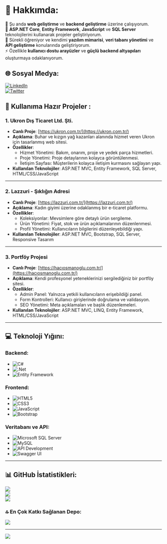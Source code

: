 # 💫 Hakkımda:
🔭 Şu anda **web geliştirme** ve **backend geliştirme** üzerine çalışıyorum.<br>👯 **ASP.NET Core**, **Entity Framework**, **JavaScript** ve **SQL Server** teknolojilerini kullanarak projeler geliştiriyorum.<br>🌱 Sürekli öğreniyor ve kendimi **yazılım mimarisi**, **veri tabanı yönetimi** ve **API geliştirme** konularında geliştiriyorum.<br>⚡ Özellikle **kullanıcı dostu arayüzler** ve **güçlü backend altyapıları** oluşturmaya odaklanıyorum.

## 🌐 Sosyal Medya:
[![LinkedIn](https://img.shields.io/badge/LinkedIn-%230077B5.svg?logo=linkedin&logoColor=white)](https://www.linkedin.com/in/onur-hacıosmanoğlu-20a8341a6/)  
[![Twitter](https://img.shields.io/badge/Twitter-%231DA1F2.svg?logo=Twitter&logoColor=white)](https://twitter.com/Onurhcs53)  

## 🔗 Kullanıma Hazır Projeler :
### 1. **Ukron Dış Ticaret Ltd. Şti.**
- **Canlı Proje**: [https://ukron.com.tr/](https://ukron.com.tr/)
- **Açıklama**: Buhar ve kızgın yağ kazanları alanında hizmet veren Ukron için tasarlanmış web sitesi.
- **Özellikler**:
  - Hizmet Yönetimi: Bakım, onarım, proje ve yedek parça hizmetleri.
  - Proje Yönetimi: Proje detaylarının kolayca görüntülenmesi.
  - İletişim Sayfası: Müşterilerin kolayca iletişim kurmasını sağlayan yapı.
- **Kullanılan Teknolojiler**: ASP.NET MVC, Entity Framework, SQL Server, HTML/CSS/JavaScript

---

### 2. **Lazzuri - Şıklığın Adresi**
- **Canlı Proje**: [https://lazzuri.com.tr/](https://lazzuri.com.tr/)
- **Açıklama**: Kadın giyimi üzerine odaklanmış bir e-ticaret platformu.
- **Özellikler**:
  - Koleksiyonlar: Mevsimlere göre detaylı ürün sergileme.
  - Ürün Yönetimi: Fiyat, stok ve ürün açıklamalarının düzenlenmesi.
  - Profil Yönetimi: Kullanıcıların bilgilerini düzenleyebildiği yapı.
- **Kullanılan Teknolojiler**: ASP.NET MVC, Bootstrap, SQL Server, Responsive Tasarım

---

### 3. **Portföy Projesi**
- **Canlı Proje**: [https://hacıosmanoglu.com.tr/](https://hacıosmanoglu.com.tr/)
- **Açıklama**: Kendi profesyonel yeteneklerinizi sergilediğiniz bir portföy sitesi.
- **Özellikler**:
  - Admin Panel: Yalnızca yetkili kullanıcıların erişebildiği panel.
  - Form Kontrolleri: Kullanıcı girişlerinde doğrulama ve validasyon.
  - SEO Yönetimi: Meta açıklamaları ve başlık düzenlemeleri.
- **Kullanılan Teknolojiler**: ASP.NET MVC, LINQ, Entity Framework, HTML/CSS/JavaScript

---

## 💻 Teknoloji Yığını:
### Backend:
- ![C#](https://img.shields.io/badge/c%23-%23239120.svg?style=for-the-badge&logo=c-sharp&logoColor=white)  
- ![.Net](https://img.shields.io/badge/.NET-5C2D91?style=for-the-badge&logo=.net&logoColor=white)  
- ![Entity Framework](https://img.shields.io/badge/Entity%20Framework-%23e04c39.svg?style=for-the-badge)

### Frontend:
- ![HTML5](https://img.shields.io/badge/html5-%23E34F26.svg?style=for-the-badge&logo=html5&logoColor=white)  
- ![CSS3](https://img.shields.io/badge/css3-%231572B6.svg?style=for-the-badge&logo=css3&logoColor=white)  
- ![JavaScript](https://img.shields.io/badge/javascript-%23323330.svg?style=for-the-badge&logo=javascript&logoColor=%23F7DF1E)  
- ![Bootstrap](https://img.shields.io/badge/bootstrap-%23563D7C.svg?style=for-the-badge&logo=bootstrap&logoColor=white)

### Veritabanı ve API:
- ![Microsoft SQL Server](https://img.shields.io/badge/Microsoft%20SQL%20Server-CC2927?style=for-the-badge&logo=microsoft%20sql%20server&logoColor=white)  
- ![MySQL](https://img.shields.io/badge/mysql-%2300f.svg?style=for-the-badge&logo=mysql&logoColor=white)  
- ![API Development](https://img.shields.io/badge/API%20Development-%23004d40.svg?style=for-the-badge)  
- ![Swagger UI](https://img.shields.io/badge/Swagger-85EA2D?style=for-the-badge&logo=swagger&logoColor=black)

---

## 📊 GitHub İstatistikleri:
![](https://github-readme-stats.vercel.app/api?username=onurhcs&theme=radical&hide_border=false&include_all_commits=false&count_private=true)<br/>
![](https://github-readme-streak-stats.herokuapp.com/?user=onurhcs&theme=radical&hide_border=false)<br/>
![](https://github-readme-stats.vercel.app/api/top-langs/?username=onurhcs&theme=radical&hide_border=false&include_all_commits=false&count_private=true&layout=compact)

### 🔝 En Çok Katkı Sağlanan Depo:
![](https://github-contributor-stats.vercel.app/api?username=onurhcs&limit=5&theme=dark&combine_all_yearly_contributions=true)

---

[![](https://visitcount.itsvg.in/api?id=onurhcs&icon=0&color=0)](https://visitcount.itsvg.in)


